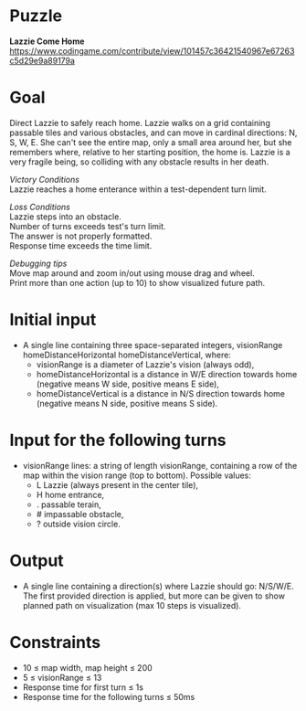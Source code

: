 # Puzzle
**Lazzie Come Home** https://www.codingame.com/contribute/view/101457c36421540967e67263c5d29e9a89179a

# Goal
Direct Lazzie to safely reach home.
Lazzie walks on a grid containing passable tiles and various obstacles, and can move in cardinal directions: N, S, W, E. She can't see the entire map, only a small area around her, but she remembers where, relative to her starting position, the home is. Lazzie is a very fragile being, so colliding with any obstacle results in her death.

*Victory Conditions*  
Lazzie reaches a home enterance within a test-dependent turn limit. 

*Loss Conditions*  
Lazzie steps into an obstacle.  
Number of turns exceeds test's turn limit.  
The answer is not properly formatted.  
Response time exceeds the time limit.  

*Debugging tips*  
Move map around and zoom in/out using mouse drag and wheel.  
Print more than one action (up to 10) to show visualized future path.


# Initial input
* A single line containing three space-separated integers, visionRange homeDistanceHorizontal homeDistanceVertical, where:
    * visionRange is a diameter of Lazzie's vision (always odd),
    * homeDistanceHorizontal is a distance in W/E direction towards home (negative means W side, positive means E side),
    * homeDistanceVertical is a distance in N/S direction towards home (negative means N side, positive means S side).

# Input for the following turns
* visionRange lines: a string of length visionRange, containing a row of the map within the vision range (top to bottom). Possible values:
    * L Lazzie (always present in the center tile),
    * H home entrance,
    * \. passable terain,
    * \# impassable obstacle,
    * ? outside vision circle.

# Output
* A single line containing a direction(s) where Lazzie should go: N/S/W/E. The first provided direction is applied, but more can be given to show planned path on visualization (max 10 steps is visualized).

# Constraints
* 10 ≤ map width, map height ≤ 200
* 5 ≤ visionRange ≤ 13
* Response time for first turn ≤ 1s
* Response time for the following turns ≤ 50ms
